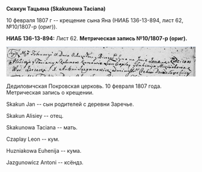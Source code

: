 **Скакун Тацьяна (Skakunowa Taciana)**

10 февраля 1807 г -- крещение сына Яна (НИАБ 136-13-894, лист 62,
№10/1807-р (ориг)).

**НИАБ 136-13-894:** Лист 62. **Метрическая запись №10/1807-р (ориг).**

![](./media/fa44946ea6ca3431b19b2f82dc91e5480ce29450.png)

Дедиловичская Покровская церковь. 10 февраля 1807 года. Метрическая
запись о крещении.

Skakun Jan -- сын родителей с деревни Заречье.

Skakun Alisiey -- отец.

Skakunowa Taciana -- мать.

Czaplay Leon -- кум.

Huzniakowa Euhenija -- кума.

Jazgunowicz Antoni -- ксёндз.
